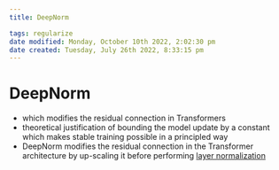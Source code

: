 ```yaml
---
title: DeepNorm

tags: regularize 
date modified: Monday, October 10th 2022, 2:02:30 pm
date created: Tuesday, July 26th 2022, 8:33:15 pm
---
```


# DeepNorm
- which modifies the residual connection in Transformers
- theoretical justification of bounding the model update by a constant which makes stable training possible in a principled way
- DeepNorm modifies the residual connection in the Transformer architecture by up-scaling it before performing [layer normalization](Layer%20Normalization.md)



